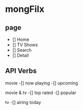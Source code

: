 # mongFilx

## page

- [] Home
- [] TV Shows
- [] Search
- [] Detail

## API Verbs

movie
-[] now playing
-[] upcoming

movie & tv
-[] top rated
-[] popular

tv
-[] airing today
